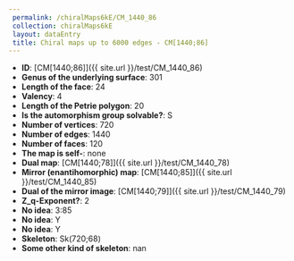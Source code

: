 ```yaml
--- 
 permalink: /chiralMaps6kE/CM_1440_86 
 collection: chiralMaps6kE
 layout: dataEntry
 title: Chiral maps up to 6000 edges - CM[1440;86]
---
```


- **ID**: [CM[1440;86]]({{ site.url }}/test/CM_1440_86)
- **Genus of the underlying surface**: 301
- **Length of the face**: 24
- **Valency**: 4
- **Length of the Petrie polygon**: 20
- **Is the automorphism group solvable?**: S
- **Number of vertices**: 720
- **Number of edges**: 1440
- **Number of faces**: 120
- **The map is self-**: none
- **Dual map**: [CM[1440;78]]({{ site.url }}/test/CM_1440_78)
- **Mirror (enantihomorphic) map**: [CM[1440;85]]({{ site.url }}/test/CM_1440_85)
- **Dual of the mirror image**: [CM[1440;79]]({{ site.url }}/test/CM_1440_79)
- **Z_q-Exponent?**: 2
- **No idea**:  3:85
- **No idea**: Y
- **No idea**: Y
- **Skeleton**: Sk(720;68)
- **Some other kind of skeleton**: nan
